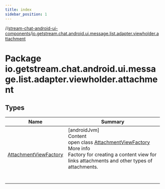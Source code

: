```yaml
---
title: index
sidebar_position: 1
---
```

//[stream-chat-android-ui-components](../../index.md)/[io.getstream.chat.android.ui.message.list.adapter.viewholder.attachment](index.md)



# Package io.getstream.chat.android.ui.message.list.adapter.viewholder.attachment  


## Types  
  
|  Name |  Summary | 
|---|---|
| <a name="io.getstream.chat.android.ui.message.list.adapter.viewholder.attachment/AttachmentViewFactory///PointingToDeclaration/"></a>[AttachmentViewFactory](AttachmentViewFactory/index.md)| <a name="io.getstream.chat.android.ui.message.list.adapter.viewholder.attachment/AttachmentViewFactory///PointingToDeclaration/"></a>[androidJvm]  <br/>Content  <br/>open class [AttachmentViewFactory](AttachmentViewFactory/index.md)  <br/>More info  <br/>Factory for creating a content view for links attachments and other types of attachments.  <br/><br/><br/>|

